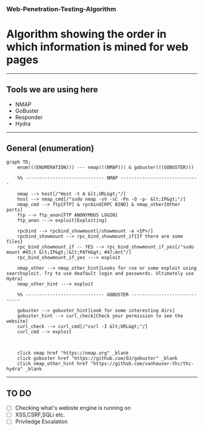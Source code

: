 ### Web-Penetration-Testing-Algorithm
# Algorithm showing the order in which information is mined for web pages

---

## Tools we are using here
- NMAP
- GoBuster
- Responder
- Hydra

---

## General (enumeration)

```mermaid
graph TD;
    enum(((ENUMERATION))) --- nmap(((NMAP))) & gobuster(((GOBUSTER))) 
    
    %% ----------------------------- NMAP -----------------------------
    
    nmap --> host[/"Host -t A &lt;URL&gt;"/] 
    host --> nmap_cmd[/"sudo nmap -sV -sC -Pn -O -p- &lt;IP&gt;"/]
    nmap_cmd --> ftp[FTP] & rpcbind[RPC BIND] & nmap_other[Other ports]
    ftp --> ftp_anon[FTP ANONYMOUS LOGIN]
    ftp_anon ---> exploit[Exploiting]
    
    rpcbind --> rpcbind_showmount[/showmount -e <IP>/]
    rpcbind_showmount --> rpc_bind_showmount_if{If there are some files}
    rpc_bind_showmount_if -- YES --> rpc_bind_showmount_if_yes[/"sudo mount #45;t &lt;IP&gt;:&lt;PATH&gt; #47;mnt"/]
    rpc_bind_showmount_if_yes ---> exploit
    
    nmap_other --> nmap_other_hint[Looks for cve or some exploit using searchsploit. Try to use deafault login and passwords. Ultimately use Hydra]
    nmap_other_hint ---> exploit
    
    %% ----------------------------- GOBUSTER -----------------------------
    
    gobuster --> gobuster_hint[Look for some interesting dirs]
    gobuster_hint --> curl_check[Check your permission to see the website]
    curl_check --> curl_cmd[/"curl -I &lt;URL&gt;"/]
    curl_cmd --> exploit
    
    
    
    click nmap href "https://nmap.org" _blank
    click gobuster href "https://github.com/OJ/gobuster" _blank
    click nmap_other_hint href "https://github.com/vanhauser-thc/thc-hydra" _blank
```

---

## TO DO

-[ ] Checking what's webiste engine is running on
-[ ] XSS,CSRF,SQLi etc.
-[ ] Priviledge Escalation
